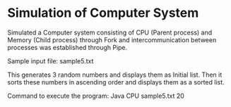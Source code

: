 # Simulation of Computer System
Simulated a Computer system consisting of CPU (Parent process) and Memory (Child process) through Fork and intercommunication between processes was established through Pipe.

Sample input file: sample5.txt

This generates 3 random numbers and displays them as Initial list. Then it sorts these numbers in ascending order and displays them as a sorted list.

Command to execute the program: Java CPU sample5.txt 20
